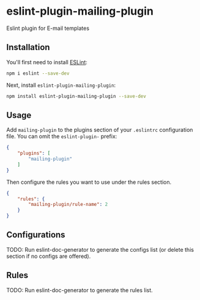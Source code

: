 # eslint-plugin-mailing-plugin

Eslint plugin for E-mail templates

## Installation

You'll first need to install [ESLint](https://eslint.org/):

```sh
npm i eslint --save-dev
```

Next, install `eslint-plugin-mailing-plugin`:

```sh
npm install eslint-plugin-mailing-plugin --save-dev
```

## Usage

Add `mailing-plugin` to the plugins section of your `.eslintrc` configuration file. You can omit the `eslint-plugin-` prefix:

```json
{
    "plugins": [
        "mailing-plugin"
    ]
}
```


Then configure the rules you want to use under the rules section.

```json
{
    "rules": {
        "mailing-plugin/rule-name": 2
    }
}
```



## Configurations

<!-- begin auto-generated configs list -->
TODO: Run eslint-doc-generator to generate the configs list (or delete this section if no configs are offered).
<!-- end auto-generated configs list -->



## Rules

<!-- begin auto-generated rules list -->
TODO: Run eslint-doc-generator to generate the rules list.
<!-- end auto-generated rules list -->


